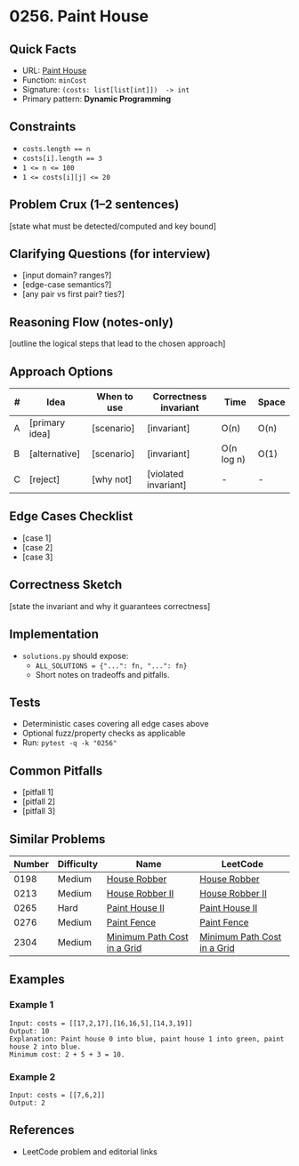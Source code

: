 # 0256. Paint House

## Quick Facts

- URL: [Paint House](https://leetcode.com/problems/paint-house/)
- Function: `minCost`
- Signature: `(costs: list[list[int]])  -> int`
- Primary pattern: **Dynamic Programming**

## Constraints

- `costs.length == n`
- `costs[i].length == 3`
- `1 <= n <= 100`
- `1 <= costs[i][j] <= 20`

## Problem Crux (1–2 sentences)

[state what must be detected/computed and key bound]

## Clarifying Questions (for interview)

- [input domain? ranges?]
- [edge-case semantics?]
- [any pair vs first pair? ties?]

## Reasoning Flow (notes-only)

[outline the logical steps that lead to the chosen approach]

## Approach Options

| #   | Idea           | When to use | Correctness invariant | Time       | Space |
| --- | -------------- | ----------- | --------------------- | ---------- | ----- |
| A   | [primary idea] | [scenario]  | [invariant]           | O(n)       | O(n)  |
| B   | [alternative]  | [scenario]  | [invariant]           | O(n log n) | O(1)  |
| C   | [reject]       | [why not]   | [violated invariant]  | -          | -     |

## Edge Cases Checklist

- [case 1]
- [case 2]
- [case 3]

## Correctness Sketch

[state the invariant and why it guarantees correctness]

## Implementation

- `solutions.py` should expose:
    - `ALL_SOLUTIONS = {"...": fn, "...": fn}`
    - Short notes on tradeoffs and pitfalls.

## Tests

- Deterministic cases covering all edge cases above
- Optional fuzz/property checks as applicable
- Run: `pytest -q -k "0256"`

## Common Pitfalls

- [pitfall 1]
- [pitfall 2]
- [pitfall 3]

## Similar Problems

| Number | Difficulty | Name                                                                         | LeetCode                                                                                  |
| ------ | ---------- | ---------------------------------------------------------------------------- | ----------------------------------------------------------------------------------------- |
| 0198   | Medium     | [House Robber](../0198-house-robber/readme.md)                               | [House Robber](https://leetcode.com/problems/house-robber/)                               |
| 0213   | Medium     | [House Robber II](../0213-house-robber-ii/readme.md)                         | [House Robber II](https://leetcode.com/problems/house-robber-ii/)                         |
| 0265   | Hard       | [Paint House II](../0265-paint-house-ii/readme.md)                           | [Paint House II](https://leetcode.com/problems/paint-house-ii/)                           |
| 0276   | Medium     | [Paint Fence](../0276-paint-fence/readme.md)                                 | [Paint Fence](https://leetcode.com/problems/paint-fence/)                                 |
| 2304   | Medium     | [Minimum Path Cost in a Grid](../2304-minimum-path-cost-in-a-grid/readme.md) | [Minimum Path Cost in a Grid](https://leetcode.com/problems/minimum-path-cost-in-a-grid/) |

## Examples

### Example 1

```text
Input: costs = [[17,2,17],[16,16,5],[14,3,19]]
Output: 10
Explanation: Paint house 0 into blue, paint house 1 into green, paint house 2 into blue.
Minimum cost: 2 + 5 + 3 = 10.
```

### Example 2

```text
Input: costs = [[7,6,2]]
Output: 2
```

## References

- LeetCode problem and editorial links
